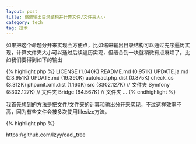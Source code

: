 ```yaml
---
layout: post
title: 缩进输出目录结构并计算文件/文件夹大小
category: tech
tag: 技术
---
```


如果把这个命题分开来实现会方便点，比如缩进输出目录结构可以通过先序遍历实现，计算文件夹大小可以通过后续遍历实现，但结合到一块就稍微有点麻烦了。比如我们要得到如下的输出

{% highlight php %}
LICENSE (1.040K)
README.md (0.951K)
UPDATE.ja.md (23.951K)
UPDATE.md (19.390K)
autoload.php.dist (0.875K)
check_cs (3.312K)
phpunit.xml.dist (1.160K)
src (8302.127K) // 文件夹
    Symfony (8302.127K) // 文件夹
        Bridge (84.567K) // 文件夹
...
{% endhighlight %}

我首先想到的方法是把文件/文件夹的计算和输出分开来实现，不过这样效率不高，因为有些文件会被多次使用filesize方法。

{% highlight php %}
<?php
function get_size($file_or_dir)
{
	$filesize = 0;

	if(is_file($file_or_dir))
	{
		$filesize = filesize($file_or_dir);
	}
	else
	{
		$filesize = 0;
		foreach(glob($file_or_dir.'/*') as $file)
		{
			$filesize += get_size($file);
		}
	}

	return $filesize;
}

function tree($prefix, $file_or_dir, $length)
{
	$filename = $prefix.'/'.$file_or_dir;
	if(is_file($filename))
	{
		// 每次输出都计算一次，如果是文件夹的话，文件夹下的文件会被多次计算，浪费也就在此
		pad_output($file_or_dir, get_size($filename), $length);
	}
	else
	{
		if($handle = opendir($filename))
		{
			pad_output($file_or_dir, get_size($filename), $length, 1);
			while(($file = readdir($handle)) !== false)
			{
				if($file !== '.' && $file !== '..')
				{
					tree($filename, $file, 1 + $length);
				}
			}
		}
	}
}
{% endhighlight %}

这样，假如a/b/c.txt这个文件，在获取c.txt文件大小时会计算c.txt一次，获取b文件夹大小时还会计算一次，获取a文件夹时仍然会计算一次。也就是说文件的重复计算次数跟目录深度成正比。

后来又想了一个方法可以避免重复计算，且占用不多的内存，自认为效率还算高。

{% highlight php %}
<?php
function cacl($file, &$data, $length)
{
	global $padding;

	$f_pad = $file;
	if(($pos = strrpos($file, '/')) !== false)
	{
		$f_pad = substr($file, $pos+1);
	}
	$f_pad = str_repeat($padding, $length).$f_pad;

	if(is_file($file))
	{
		$size = filesize($file);
		$data[$f_pad] = $size;
	}
	else
	{
		$data[$f_pad] = 0;
		$size = 0;
		foreach(glob($file.'/*') as $filename)
		{
			$size += cacl($filename, $data, 1 + $length);
		}
		$data[$f_pad] = $size.'_';
	}
	return $size;
}
{% endhighlight %}

这个只用了一个函数，更短，更快。引用数组负责数据的存储，递归返回值负责文件的大小，为了减少内存的使用，在文件夹的size后面加了"_"来表示这是一个文件夹，输出时去掉"_"就行了。

如果你有更好的想法，欢迎交流 :)

github地址：<a href="https://github.com/lzyy/cacl_tree">https://github.com/lzyy/cacl_tree</a>
